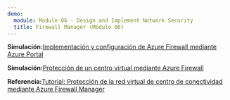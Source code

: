 ```yaml
---
demo:
  module: Module 06 - Design and Implement Network Security
  title: Firewall Manager (Módulo 06)
---
```


**Simulación:**[Implementación y configuración de Azure Firewall mediante Azure Portal](https://mslabs.cloudguides.com/guides/AZ-700%20Lab%20Simulation%20-%20Deploy%20and%20configure%20Azure%20Firewall%20using%20the%20Azure%20portal)

**Simulación:**[Protección de un centro virtual mediante Azure Firewall](https://mslabs.cloudguides.com/guides/AZ-700%20Lab%20Simulation%20-%20Secure%20your%20virtual%20hub%20using%20Azure%20Firewall%20Manager)

**Referencia:**[Tutorial: Protección de la red virtual de centro de conectividad mediante Azure Firewall Manager](https://learn.microsoft.com/azure/firewall-manager/secure-cloud-network)
